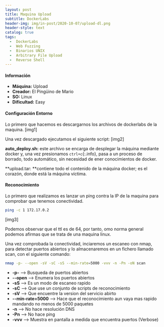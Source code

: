 ```yaml
---
layout: post
title: Maquina Upload
subtitle: DockerLabs
header-img: img/in-post/2020-10-07/upload-dl.png
header-style: text
catalog: true
tags:
  -  DockerLabs
  -  Web Fuzzing
  -  Binarios UNIX
  -  Arbitrary File Upload
  -  Reverse Shell
---
```


#### **Información**
- **Máquina:** Upload
- **Creador:** El Pingüino de Mario
- **SO:** Linux
- **Dificultad:** Easy

#### **Configuración Entorno**
Lo primero que hacemos es descargarnos los archivos de dockerlabs de la maquina.
[img1]

Una vez descargado ejecutamos el siguiente script:
[img2]

**auto_deploy.sh:** este archivo se encarga de desplegar la máquina mediante docker y,
una vez presionamos `ctrl+c`{:.info}, pasa a un proceso de borrado, todo automático, sin necesidad de ener conocimientos de docker.

**upload.tar: **contiene todo el contenido de la máquina docker; es el corazón, donde está la máquina víctima.

#### **Reconocimiento**
Lo primero que realizamos es lanzar un ping contra la IP de la maquina para comprobar que tenemos conectividad.
```bash
ping -c 1 172.17.0.2
```
[img3]

Podemos observar que el ttl es de 64, por tanto, omo norma general podemos afirmas que se trata de una maquina linux.

Una vez comprobada la conectividad, inciaremos un escaneo con nmap, para detectar puertos abiertos y lo almacenaremos en un fichero llamado scan, con el siguiente comando:

```bash
nmap -p- --open -sV -sC -sS --min-rate=5000 -vvv -n -Pn -oN scan
```
- **-p-** --> Busqueda de puertos abiertos
- **--open** --> Enumera los puertos abiertos
- **-sS** --> Es un modo de escaneo rapido
- **-sC** --> Que use un conjunto de scripts de reconocimiento
- **-sV** --> Que encuentre la version del servicio abirto
- **--min-rate=5000** --> Hace que el reconocimiento aun vaya mas rapido mandando no menos de 5000 paquetes
- **-n** --> No hace resolución DNS
- **-Pn** --> No hace ping
- **-vvv** --> Muestra en pantalla a medida que encuentra puertos (Verbose)
